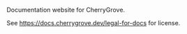 Documentation website for CherryGrove.

See https://docs.cherrygrove.dev/legal-for-docs for license.
